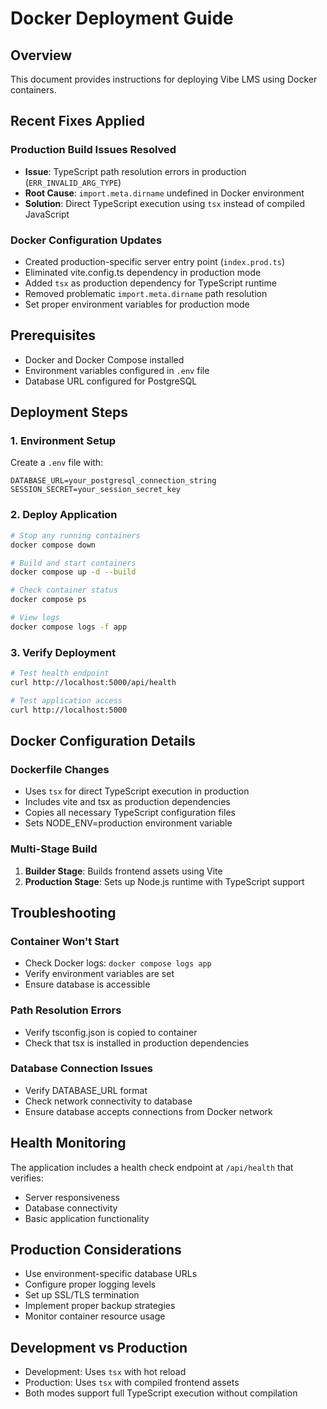 # Docker Deployment Guide

## Overview
This document provides instructions for deploying Vibe LMS using Docker containers.

## Recent Fixes Applied

### Production Build Issues Resolved
- **Issue**: TypeScript path resolution errors in production (`ERR_INVALID_ARG_TYPE`)
- **Root Cause**: `import.meta.dirname` undefined in Docker environment
- **Solution**: Direct TypeScript execution using `tsx` instead of compiled JavaScript

### Docker Configuration Updates
- Created production-specific server entry point (`index.prod.ts`)
- Eliminated vite.config.ts dependency in production mode
- Added `tsx` as production dependency for TypeScript runtime
- Removed problematic `import.meta.dirname` path resolution
- Set proper environment variables for production mode

## Prerequisites
- Docker and Docker Compose installed
- Environment variables configured in `.env` file
- Database URL configured for PostgreSQL

## Deployment Steps

### 1. Environment Setup
Create a `.env` file with:
```env
DATABASE_URL=your_postgresql_connection_string
SESSION_SECRET=your_session_secret_key
```

### 2. Deploy Application
```bash
# Stop any running containers
docker compose down

# Build and start containers
docker compose up -d --build

# Check container status
docker compose ps

# View logs
docker compose logs -f app
```

### 3. Verify Deployment
```bash
# Test health endpoint
curl http://localhost:5000/api/health

# Test application access
curl http://localhost:5000
```

## Docker Configuration Details

### Dockerfile Changes
- Uses `tsx` for direct TypeScript execution in production
- Includes vite and tsx as production dependencies
- Copies all necessary TypeScript configuration files
- Sets NODE_ENV=production environment variable

### Multi-Stage Build
1. **Builder Stage**: Builds frontend assets using Vite
2. **Production Stage**: Sets up Node.js runtime with TypeScript support

## Troubleshooting

### Container Won't Start
- Check Docker logs: `docker compose logs app`
- Verify environment variables are set
- Ensure database is accessible

### Path Resolution Errors
- Verify tsconfig.json is copied to container
- Check that tsx is installed in production dependencies

### Database Connection Issues
- Verify DATABASE_URL format
- Check network connectivity to database
- Ensure database accepts connections from Docker network

## Health Monitoring
The application includes a health check endpoint at `/api/health` that verifies:
- Server responsiveness
- Database connectivity
- Basic application functionality

## Production Considerations
- Use environment-specific database URLs
- Configure proper logging levels
- Set up SSL/TLS termination
- Implement proper backup strategies
- Monitor container resource usage

## Development vs Production
- Development: Uses `tsx` with hot reload
- Production: Uses `tsx` with compiled frontend assets
- Both modes support full TypeScript execution without compilation